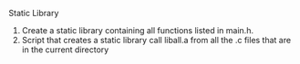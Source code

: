 Static Library

1. Create a static library containing all functions listed in main.h.
2. Script that creates a static library call liball.a from all the .c files that are in the current directory 
